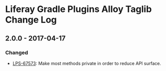 # Liferay Gradle Plugins Alloy Taglib Change Log

## 2.0.0 - 2017-04-17

### Changed
- [LPS-67573]: Make most methods private in order to reduce API surface.

[LPS-67573]: https://issues.liferay.com/browse/LPS-67573